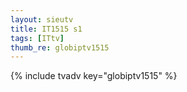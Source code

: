 ```yaml
--- 
layout: sieutv
title: IT1515 s1
tags: [ITtv]
thumb_re: globiptv1515
---
```

{% include tvadv key="globiptv1515" %} 
